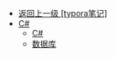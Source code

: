 - [返回上一级 [typora笔记]](typora笔记/)
- [C#](typora笔记/C#/)
  - [C#](typora笔记/C#/C#.md)
  - [数据库](typora笔记/C#/数据库.md)
